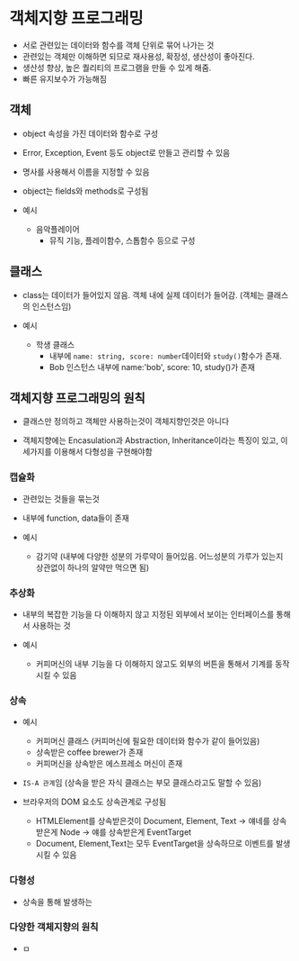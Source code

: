 # 객체지향 프로그래밍

- 서로 관련있는 데이터와 함수를 객체 단위로 묶어 나가는 것
- 관련있는 객체만 이해하면 되므로 재사용성, 확장성, 생산성이 좋아진다.
- 생산성 향상, 높은 퀄리티의 프로그램을 만들 수 있게 해줌.
- 빠른 유지보수가 가능해짐

## 객체

- object 속성을 가진 데이터와 함수로 구성

- Error, Exception, Event 등도 object로 만들고 관리할 수 있음

- 명사를 사용해서 이름을 지정할 수 있음

- object는 fields와 methods로 구성됨

- 예시
  - 음악플레이어
    - 뮤직 기능, 플레이함수, 스톱함수 등으로 구성

## 클래스

- class는 데이터가 들어있지 않음. 객체 내에 실제 데이터가 들어감. (객체는 클래스의 인스턴스임)

- 예시
  - 학생 클래스
    - 내부에 `name: string, score: number`데이터와 `study()`함수가 존재.
    - Bob 인스턴스 내부에 name:'bob', score: 10, study()가 존재

## 객체지향 프로그래밍의 원칙

- 클래스만 정의하고 객체만 사용하는것이 객체지향인것은 아니다

- 객체지향에는 Encasulation과 Abstraction, Inheritance이라는 특징이 있고, 이 세가지를 이용해서 다형성을 구현해야함

### 캡슐화

- 관련있는 것들을 묶는것

- 내부에 function, data들이 존재

- 예시
  - 감기약 (내부에 다양한 성분의 가루약이 들어있음. 어느성분의 가루가 있는지 상관없이 하나의 알약만 먹으면 됨)

### 추상화

- 내부의 복잡한 기능을 다 이해하지 않고 지정된 외부에서 보이는 인터페이스를 통해서 사용하는 것

- 예시
  - 커피머신의 내부 기능을 다 이해하지 않고도 외부의 버튼을 통해서 기계를 동작시킬 수 있음

### 상속

- 예시

  - 커피머신 클래스 (커피머신에 필요한 데이터와 함수가 같이 들어있음)
  - 상속받은 coffee brewer가 존재
  - 커피머신을 상속받은 에스프레소 머신이 존재

- `IS-A 관계`임 (상속을 받은 자식 클래스는 부모 클래스라고도 말할 수 있음)

- 브라우저의 DOM 요소도 상속관계로 구성됨
  - HTMLElement를 상속받은것이 Document, Element, Text -> 얘네를 상속받은게 Node -> 얘를 상속받은게 EventTarget
  - Document, Element,Text는 모두 EventTarget을 상속하므로 이벤트를 발생시킬 수 있음

### 다형성

- 상속을 통해 발생하는

### 다양한 객체지향의 원칙

- ㅁ
